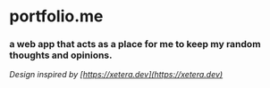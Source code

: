 <h1>
   portfolio.me
</h1>

<h3>
  a web app that acts as a place for me to keep my random thoughts and opinions.
</h3>

<em>Design inspired by [https://xetera.dev](https://xetera.dev)</em>